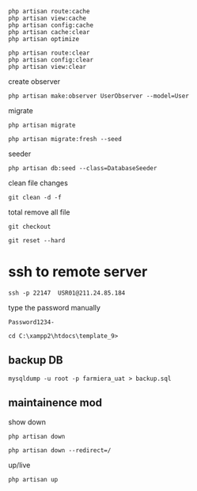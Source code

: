```artisan
php artisan route:cache
php artisan view:cache
php artisan config:cache
php artisan cache:clear
php artisan optimize
```
```
php artisan route:clear
php artisan config:clear
php artisan view:clear
```

create observer
```
php artisan make:observer UserObserver --model=User
```

migrate
```
php artisan migrate
```
```
php artisan migrate:fresh --seed
```

seeder 
```
php artisan db:seed --class=DatabaseSeeder
```

clean file changes
```
git clean -d -f 
```
total remove all file
```
git checkout
```
```
git reset --hard
```

# ssh to remote server
```
ssh -p 22147  USR01@211.24.85.184
```
type the password manually
```
Password1234-
```
```
cd C:\xampp2\htdocs\template_9>
```

## backup DB
```
mysqldump -u root -p farmiera_uat > backup.sql
```

## maintainence mod

show down 
```
php artisan down
```

```
php artisan down --redirect=/
```

up/live 
```
php artisan up
```
